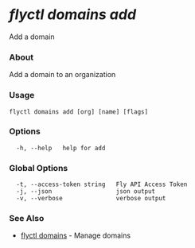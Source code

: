 # _flyctl domains add_

Add a domain

### About

Add a domain to an organization

### Usage
```
flyctl domains add [org] [name] [flags]
```

### Options

```
  -h, --help   help for add
```

### Global Options

```
  -t, --access-token string   Fly API Access Token
  -j, --json                  json output
  -v, --verbose               verbose output
```

### See Also

* [flyctl domains](/docs/flyctl/domains/)	 - Manage domains

